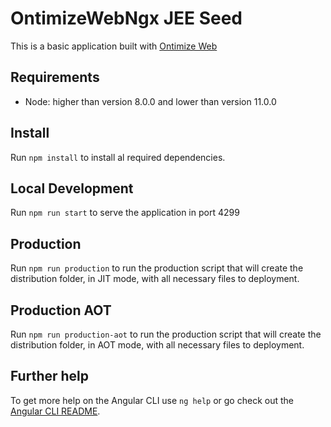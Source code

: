 # OntimizeWebNgx JEE Seed

This is a basic application built with [Ontimize Web](https://ontimizeweb.github.io/docs/)

## Requirements

- Node: higher than version 8.0.0 and lower than version 11.0.0

## Install

Run `npm install` to install al required dependencies.

## Local Development

Run `npm run start` to serve the application in port 4299

## Production

Run `npm run production` to run the production script that will create the distribution folder, in JIT mode, with all necessary files to deployment.

## Production AOT

Run `npm run production-aot` to run the production script that will create the distribution folder, in AOT mode, with all necessary files to deployment.

## Further help

To get more help on the Angular CLI use `ng help` or go check out the [Angular CLI README](https://github.com/angular/angular-cli/blob/master/README.md).